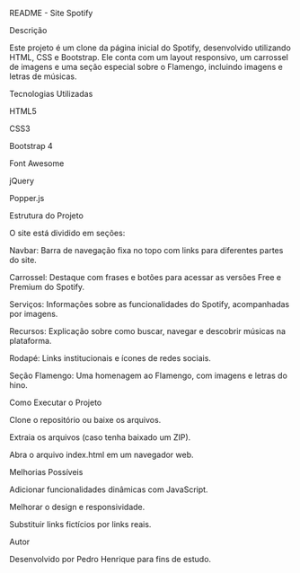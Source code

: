 README - Site Spotify 

Descrição

Este projeto é um clone da página inicial do Spotify, desenvolvido utilizando HTML, CSS e Bootstrap. Ele conta com um layout responsivo, um carrossel de imagens e uma seção especial sobre o Flamengo, incluindo imagens e letras de músicas.

Tecnologias Utilizadas

HTML5

CSS3

Bootstrap 4

Font Awesome

jQuery

Popper.js

Estrutura do Projeto

O site está dividido em seções:

Navbar: Barra de navegação fixa no topo com links para diferentes partes do site.

Carrossel: Destaque com frases e botões para acessar as versões Free e Premium do Spotify.

Serviços: Informações sobre as funcionalidades do Spotify, acompanhadas por imagens.

Recursos: Explicação sobre como buscar, navegar e descobrir músicas na plataforma.

Rodapé: Links institucionais e ícones de redes sociais.

Seção Flamengo: Uma homenagem ao Flamengo, com imagens e letras do hino.

Como Executar o Projeto

Clone o repositório ou baixe os arquivos.

Extraia os arquivos (caso tenha baixado um ZIP).

Abra o arquivo index.html em um navegador web.

Melhorias Possíveis

Adicionar funcionalidades dinâmicas com JavaScript.

Melhorar o design e responsividade.

Substituir links fictícios por links reais.

Autor

Desenvolvido por Pedro Henrique para fins de estudo.

